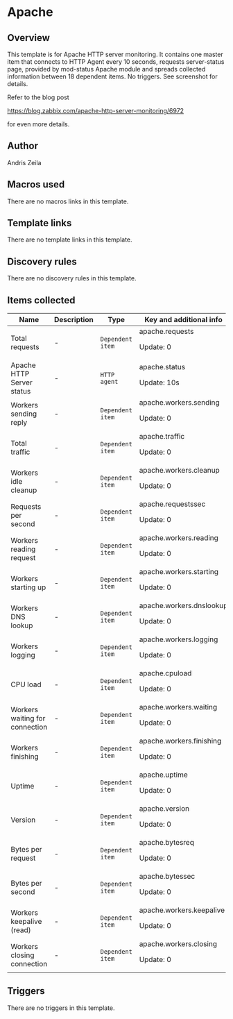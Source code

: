 # Apache

## Overview

This template is for Apache HTTP server monitoring. It contains one master item that connects to HTTP Agent every 10 seconds, requests server-status page, provided by mod-status Apache module and spreads collected information between 18 dependent items. No triggers. See screenshot for details.


Refer to the blog post


<https://blog.zabbix.com/apache-http-server-monitoring/6972>


for even more details.



## Author

Andris Zeila

## Macros used

There are no macros links in this template.

## Template links

There are no template links in this template.

## Discovery rules

There are no discovery rules in this template.

## Items collected

|Name|Description|Type|Key and additional info|
|----|-----------|----|----|
|Total requests|<p>-</p>|`Dependent item`|apache.requests<p>Update: 0</p>|
|Apache HTTP Server status|<p>-</p>|`HTTP agent`|apache.status<p>Update: 10s</p>|
|Workers sending reply|<p>-</p>|`Dependent item`|apache.workers.sending<p>Update: 0</p>|
|Total traffic|<p>-</p>|`Dependent item`|apache.traffic<p>Update: 0</p>|
|Workers idle cleanup|<p>-</p>|`Dependent item`|apache.workers.cleanup<p>Update: 0</p>|
|Requests per second|<p>-</p>|`Dependent item`|apache.requestssec<p>Update: 0</p>|
|Workers reading request|<p>-</p>|`Dependent item`|apache.workers.reading<p>Update: 0</p>|
|Workers starting up|<p>-</p>|`Dependent item`|apache.workers.starting<p>Update: 0</p>|
|Workers DNS lookup|<p>-</p>|`Dependent item`|apache.workers.dnslookup<p>Update: 0</p>|
|Workers logging|<p>-</p>|`Dependent item`|apache.workers.logging<p>Update: 0</p>|
|CPU load|<p>-</p>|`Dependent item`|apache.cpuload<p>Update: 0</p>|
|Workers waiting for connection|<p>-</p>|`Dependent item`|apache.workers.waiting<p>Update: 0</p>|
|Workers finishing|<p>-</p>|`Dependent item`|apache.workers.finishing<p>Update: 0</p>|
|Uptime|<p>-</p>|`Dependent item`|apache.uptime<p>Update: 0</p>|
|Version|<p>-</p>|`Dependent item`|apache.version<p>Update: 0</p>|
|Bytes per request|<p>-</p>|`Dependent item`|apache.bytesreq<p>Update: 0</p>|
|Bytes per second|<p>-</p>|`Dependent item`|apache.bytessec<p>Update: 0</p>|
|Workers keepalive (read)|<p>-</p>|`Dependent item`|apache.workers.keepalive<p>Update: 0</p>|
|Workers closing connection|<p>-</p>|`Dependent item`|apache.workers.closing<p>Update: 0</p>|
## Triggers

There are no triggers in this template.


